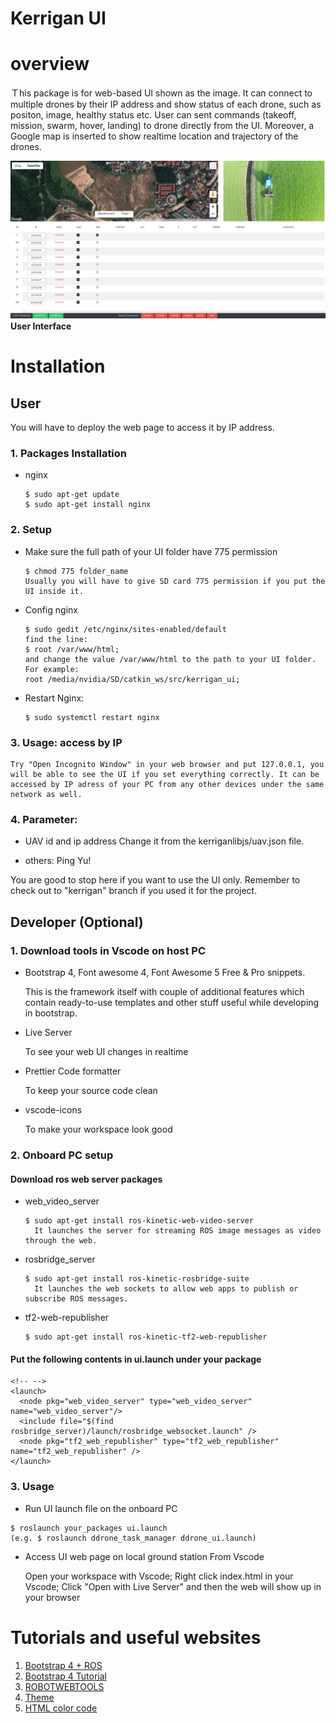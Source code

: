 # Kerrigan UI 
# overview
Ｔhis package is for web-based UI shown as the image. It can connect to multiple drones by their IP address and show status of each drone, such as positon, image, healthy status etc. User can sent commands (takeoff, mission, swarm, hover, landing) to drone directly from the UI. Moreover, a Google map is inserted to show realtime location and trajectory of the drones. 

![UI](kerriganlibjs/kerrigan_ui.png)
**User Interface**

# Installation

## User 
  You will have to deploy the web page to access it by IP address.
### 1. Packages Installation

  - nginx
    ```
    $ sudo apt-get update
    $ sudo apt-get install nginx
    ```
### 2. Setup

  - Make sure the full path of your UI folder have 775 permission
    ```
    $ chmod 775 folder_name 
    Usually you will have to give SD card 775 permission if you put the UI inside it.
    ```
  - Config nginx
    ```
    $ sudo gedit /etc/nginx/sites-enabled/default
    find the line:
    $ root /var/www/html;
    and change the value /var/www/html to the path to your UI folder. For example:
    root /media/nvidia/SD/catkin_ws/src/kerrigan_ui;
    ```
  - Restart Nginx:
    ```
    $ sudo systemctl restart nginx
    ```
### 3. Usage: access by IP
  
    Try "Open Incognito Window" in your web browser and put 127.0.0.1, you will be able to see the UI if you set everything correctly. It can be accessed by IP adress of your PC from any other devices under the same network as well.

### 4. Parameter:

  - UAV id and ip address
    Change it from the kerriganlibjs/uav.json file.

  - others: Ping Yu!
  
You are good to stop here if you want to use the UI only. Remember to check out to "kerrigan" branch if you used it for the project.

## Developer (Optional)
### 1. Download tools in Vscode on host PC 
- Bootstrap 4, Font awesome 4, Font Awesome 5 Free & Pro snippets.

    This is the framework itself with couple of additional features which contain ready-to-use templates and other stuff useful while developing in bootstrap.

- Live Server 

    To see your web UI changes in realtime

- Prettier Code formatter 

    To keep your source code clean

- vscode-icons 

    To make your workspace look good

### 2. Onboard PC setup 
####  Download ros web server packages
- web_video_server
    ```
    $ sudo apt-get install ros-kinetic-web-video-server
      It launches the server for streaming ROS image messages as video through the web.
    ```
-  rosbridge_server
    ```
    $ sudo apt-get install ros-kinetic-rosbridge-suite
      It launches the web sockets to allow web apps to publish or subscribe ROS messages.
    ``` 
- tf2-web-republisher
   ```
   $ sudo apt-get install ros-kinetic-tf2-web-republisher
   ```
#### Put the following contents in ui.launch under your package
```
<!-- -->
<launch>
  <node pkg="web_video_server" type="web_video_server" name="web_video_server"/>
  <include file="$(find rosbridge_server)/launch/rosbridge_websocket.launch" />
  <node pkg="tf2_web_republisher" type="tf2_web_republisher" name="tf2_web_republisher" />
</launch>
```


### 3. Usage

- Run UI launch file on the onboard PC
```
$ roslaunch your_packages ui.launch
(e.g. $ roslaunch ddrone_task_manager ddrone_ui.launch)

```

- Access UI web page on local ground station From Vscode

  Open your workspace with Vscode; Right click index.html in your Vscode; Click "Open with Live Server" and then the web will show up in your browser
  

# Tutorials and useful websites
1. [Bootstrap 4 + ROS](https://medium.com/husarion-blog/bootstrap-4-ros-creating-a-web-ui-for-your-robot-9a77a8e373f9)
2. [Bootstrap 4 Tutorial](https://www.w3schools.com/bootstrap4/default.asp)
3. [ROBOTWEBTOOLS](http://robotwebtools.org/tools.html)
4. [Theme](https://bootswatch.com/)
5. [HTML color code](https://www.rapidtables.com/web/color/html-color-codes.htmls)
 


